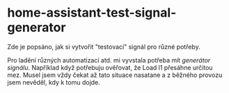 # home-assistant-test-signal-generator

Zde je popsáno, jak si vytvořit "testovací" signál pro různé potřeby.

Pro ladění různých automatizací atd. mi vyvstala potřeba mít *generátor signálu*. 
Například když potřebuju ověřovat, že Load l1 přesáhne určitou mez. Musel jsem vždy čekat až tato situace nasatane a z běžného provozu jsem nevěděl, kdy k tomu dojde.


